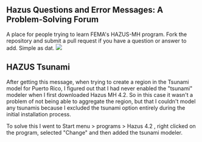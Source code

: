 ## Hazus Questions and Error Messages: A Problem-Solving Forum     
A place for people trying to learn FEMA's HAZUS-MH program. Fork the repository and submit a pull request if you have a question or answer to add. Simple as dat.
<img src="https://drive.google.com/uc?export=view&id=1hsN_W2--RS2fuQWuV2Ll1AjtF5XPly_5">  

HAZUS Tsunami
---


After getting this message, when trying to create a region in the Tsunami model for Puerto Rico, I figured out that I had never enabled the "tsunami" modeler when I first downloaded Hazus MH 4.2. So in this case it wasn't a problem of not being able to aggregate the region, but that I couldn't model any tsunamis because I excluded the tsunami option entirely during the initial installation process. 

To solve this I went to Start menu > programs > Hazus 4.2 , right clicked on the program, selected "Change" and then added the tsunami modeler.

